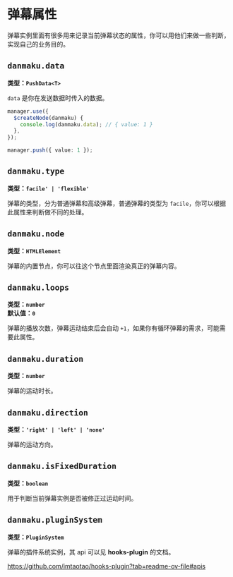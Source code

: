 # 弹幕属性

弹幕实例里面有很多用来记录当前弹幕状态的属性，你可以用他们来做一些判断，实现自己的业务目的。


## `danmaku.data`

**类型：`PushData<T>`**

`data` 是你在发送数据时传入的数据。

```ts
manager.use({
  $createNode(danmaku) {
    console.log(danmaku.data); // { value: 1 }
  },
});

manager.push({ value: 1 });
```


## `danmaku.type`

**类型：`facile' | 'flexible'`**

弹幕的类型，分为普通弹幕和高级弹幕，普通弹幕的类型为 `facile`，你可以根据此属性来判断做不同的处理。


## `danmaku.node`

**类型：`HTMLElement`**

弹幕的内置节点，你可以往这个节点里面渲染真正的弹幕内容。


## `danmaku.loops`

**类型：`number`**<br/>
**默认值：`0`**

弹幕的播放次数，弹幕运动结束后会自动 `+1`，如果你有循环弹幕的需求，可能需要此属性。


## `danmaku.duration`

**类型：`number`**

弹幕的运动时长。


## `danmaku.direction`

**类型：`'right' | 'left' | 'none'`**

弹幕的运动方向。


## `danmaku.isFixedDuration`

**类型：`boolean`**

用于判断当前弹幕实例是否被修正过运动时间。


## `danmaku.pluginSystem`

**类型：`PluginSystem`**

弹幕的插件系统实例，其 api 可以见 **hooks-plugin** 的文档。

https://github.com/imtaotao/hooks-plugin?tab=readme-ov-file#apis
